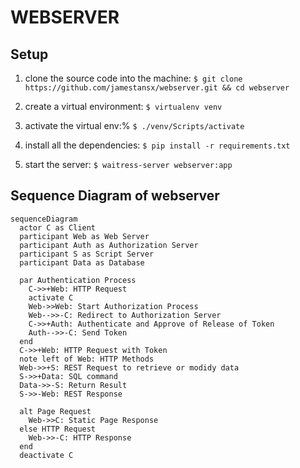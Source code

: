 # WEBSERVER

## Setup

1. clone the source code into the machine:
`$ git clone https://github.com/jamestansx/webserver.git && cd webserver`

1. create a virtual environment:
`$ virtualenv venv`

1. activate the virtual env:%
`$ ./venv/Scripts/activate`

1. install all the dependencies:
`$ pip install -r requirements.txt`

1. start the server:
`$ waitress-server webserver:app`

## Sequence Diagram of webserver

```mermaid
sequenceDiagram
  actor C as Client
  participant Web as Web Server
  participant Auth as Authorization Server
  participant S as Script Server
  participant Data as Database

  par Authentication Process
    C->>+Web: HTTP Request
    activate C
    Web->>Web: Start Authorization Process
    Web-->>-C: Redirect to Authorization Server
    C->>+Auth: Authenticate and Approve of Release of Token
    Auth-->>-C: Send Token
  end
  C->>+Web: HTTP Request with Token
  note left of Web: HTTP Methods
  Web->>+S: REST Request to retrieve or modidy data
  S->>+Data: SQL command
  Data->>-S: Return Result
  S->>-Web: REST Response
    
  alt Page Request
    Web->>C: Static Page Response
  else HTTP Request
    Web->>-C: HTTP Response
  end
  deactivate C
```

